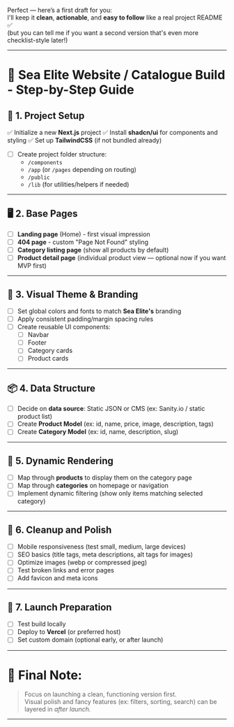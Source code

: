 Perfect — here’s a first draft for you:  
I'll keep it **clean**, **actionable**, and **easy to follow** like a real project README ✅  
(but you can tell me if you want a second version that's even more checklist-style later!)

---

# 🧭 Sea Elite Website / Catalogue Build - Step-by-Step Guide

## 📂 1. Project Setup

✅ Initialize a new **Next.js** project
✅ Install **shadcn/ui** for components and styling
✅ Set up **TailwindCSS** (if not bundled already)

- [ ] Create project folder structure:
  - `/components`
  - `/app` (or `/pages` depending on routing)
  - `/public`
  - `/lib` (for utilities/helpers if needed)

---

## 🖥️ 2. Base Pages

- [ ] **Landing page** (Home) - first visual impression
- [ ] **404 page** - custom "Page Not Found" styling
- [ ] **Category listing page** (show all products by default)
- [ ] **Product detail page** (individual product view — optional now if you want MVP first)

---

## 🎨 3. Visual Theme & Branding

- [ ] Set global colors and fonts to match **Sea Elite's** branding
- [ ] Apply consistent padding/margin spacing rules
- [ ] Create reusable UI components:
  - [ ] Navbar
  - [ ] Footer
  - [ ] Category cards
  - [ ] Product cards

---

## 📦 4. Data Structure

- [ ] Decide on **data source**: Static JSON or CMS (ex: Sanity.io / static product list)
- [ ] Create **Product Model** (ex: id, name, price, image, description, tags)
- [ ] Create **Category Model** (ex: id, name, description, slug)

---

## 🔎 5. Dynamic Rendering

- [ ] Map through **products** to display them on the category page
- [ ] Map through **categories** on homepage or navigation
- [ ] Implement dynamic filtering (show only items matching selected category)

---

## 🧹 6. Cleanup and Polish

- [ ] Mobile responsiveness (test small, medium, large devices)
- [ ] SEO basics (title tags, meta descriptions, alt tags for images)
- [ ] Optimize images (webp or compressed jpeg)
- [ ] Test broken links and error pages
- [ ] Add favicon and meta icons

---

## 🚀 7. Launch Preparation

- [ ] Test build locally
- [ ] Deploy to **Vercel** (or preferred host)
- [ ] Set custom domain (optional early, or after launch)

---

# 🏁 Final Note:

> Focus on launching a clean, functioning version first.  
> Visual polish and fancy features (ex: filters, sorting, search) can be layered in _after launch._

---
